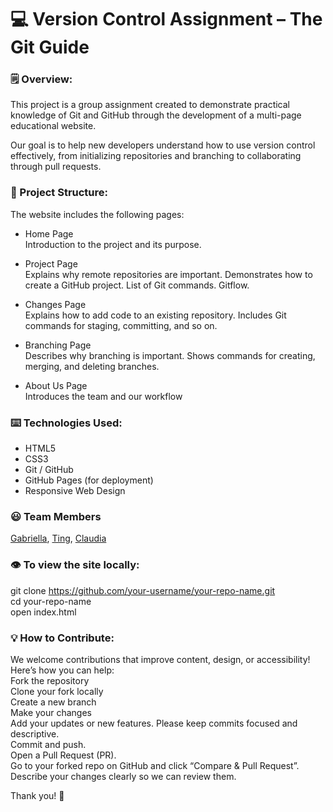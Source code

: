 # 💻 Version Control Assignment – The Git Guide

### 🗒 Overview:

This project is a group assignment created to demonstrate practical knowledge of Git and GitHub through the development of a multi-page educational website.

Our goal is to help new developers understand how to use version control effectively, from initializing repositories and branching to collaborating through pull requests.

### 🧱 Project Structure:

The website includes the following pages:

- Home Page<br>
  Introduction to the project and its purpose.

- Project Page<br>
  Explains why remote repositories are important.
  Demonstrates how to create a GitHub project.
  List of Git commands.
  Gitflow.

- Changes Page<br>
  Explains how to add code to an existing repository.
  Includes Git commands for staging, committing, and so on.

- Branching Page<br>
  Describes why branching is important.
  Shows commands for creating, merging, and deleting branches.

- About Us Page<br>
  Introduces the team and our workflow

### ⌨️ Technologies Used:

- HTML5
- CSS3
- Git / GitHub
- GitHub Pages (for deployment)
- Responsive Web Design

### 😃 Team Members

[Gabriella](https://github.com/wineynia), [Ting](https://github.com/janetli82-ui), [Claudia](https://github.com/claudiacarion)

### 👁 To view the site locally:

git clone https://github.com/your-username/your-repo-name.git<br>
cd your-repo-name<br>
open index.html

### 💡 How to Contribute:

We welcome contributions that improve content, design, or accessibility!
Here’s how you can help:<br>
Fork the repository<br>
Clone your fork locally<br>
Create a new branch<br>
Make your changes<br>
Add your updates or new features. Please keep commits focused and descriptive.<br>
Commit and push.<br>
Open a Pull Request (PR).<br>
Go to your forked repo on GitHub and click “Compare & Pull Request”.<br>
Describe your changes clearly so we can review them.<br>

Thank you! 🙏
